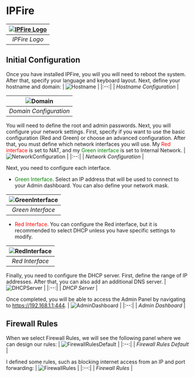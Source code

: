 # IPFire
| [![IPFire Logo](/assets/ipfire.png)](https://www.ipfire.org/) |
|:--:| 
| *IPFire Logo* |

## Initial Configuration
Once you have installed IPFire, you will you will need to reboot the system. 
After that, specify your language and keyboard layout.
Next, define your hostname and domain:
| ![Hostname](/assets/ipfire/VirtualBox_IPFire_Hostname.png) |
|:--:| 
| *Hostname Configuration* |

| ![Domain](/assets/ipfire/VirtualBox_IPFire_Domain.png) |
|:--:| 
| *Domain Configuration* |

You will need to define the root and admin passwords. 
Next, you will configure your network settings. 
First, specify if you want to use the basic configuration (Red and Green) or choose an advanced configuration. 
After that, you must define which network interfaces you will use. 
My <span style="color:red">Red interface</span> is set to NAT, and my <span style="color:green">Green interface</span> is set to Internal Network.
| ![NetworkConfiguration](/assets/ipfire/VirtualBox_IPFire_NetworkConfig.png) |
|:--:| 
| *Network Configuration* |

Next, you need to configure each interface.
- <span style="color:green">Green Interface</span>. Select an IP address that will be used to connect to your Admin dashboard. You can also define your network mask.

| ![GreenInterface](/assets/ipfire/VirtualBox_IPFire_GreenInt.png) |
|:--:| 
| *Green Interface* | 

- <span style="color:red">Red Interface</span>. You can configure the Red interface, but it is recommended to select DHCP unless you have specific settings to modify.

| ![RedInterface](/assets/ipfire/VirtualBox_IPFire_RedInt.png) |
|:--:| 
| *Red Interface* |

Finally, you need to configure the DHCP server. First, define the range of IP addresses. After that, you can also add an additional DNS server.
| ![DHCPServer](/assets/ipfire/VirtualBox_IPFire_DHCPServer.png) |
|:--:| 
| *DHCP Server* |

Once completed, you will be able to access the Admin Panel by navigating to  https://192.168.1.1:444.
| ![AdminDashboard](/assets/ipfire/VirtualBox_IPFire_Dashboard.png) |
|:--:| 
| *Admin Dashboard* |

## Firewall Rules
When we select Firewall Rules, we will see the following panel where we can design our rules:
| ![FirewallRulesDefault](/assets/ipfire/VirtualBox_IPFire_FirewallRules.png) |
|:--:| 
| *Firewall Rules Default* |

I defined some rules, such as blocking internet access from an IP and port forwarding:
| ![FirewallRules](/assets/ipfire/VirtualBox_IPFire_FirewallRules_New.png) |
|:--:| 
| *Firewall Rules* |
